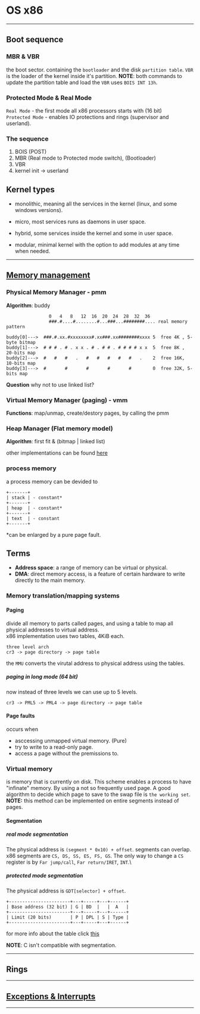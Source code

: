 # OS x86

***

## Boot sequence

### MBR & VBR

the boot sector. containing the `bootloader` and the disk `partition table`. `VBR` is the loader of the kernel inside it's partition.
**NOTE**: both commands to update the partition table and load the `VBR` uses `BOIS INT 13h`.

### Protected Mode & Real Mode

`Real Mode` - the first mode all x86 processors starts with (16 bit) \
`Protected Mode` - enables IO protections and rings (supervisor and userland).

### The sequence

1. BOIS (POST)
2. MBR (Real mode to Protected mode switch), (Bootloader)
3. VBR
4. kernel init -> userland

## Kernel types

- monolithic, meaning all the services in the kernel (linux, and some windows versions).

- micro, most services runs as daemons in user space.

- hybrid, some services inside the kernel and some in user space.

- modular, minimal kernel with the option to add modules at any time when needed.

***

## [Memory management](https://wiki.osdev.org/Brendan%27s_Memory_Management_Guide)

### Physical Memory Manager - pmm

**Algorithm**: buddy

```Text
                0   4   8   12  16  20  24  28  32  36
                ###.#....#........#...###...########.... real memory pattern

buddy[0]--->  ###.#.xx.#xxxxxxxx#.xx###.xx########xxxx 5  free 4K , 5-byte bitmap
buddy[1]--->  # # # . # . x x . # . # # . # # # # x x  5  free 8K , 20-bits map
buddy[2]--->  #   #   #   .   #   #   #   #   #   .    2  free 16K, 10-bits map
buddy[3]--->  #       #       #       #       #        0  free 32K, 5-bits map
```

**Question** why not to use linked list?

### Virtual Memory Manager (paging) - vmm

**Functions**: map/unmap, create/destory pages, by calling the pmm

### Heap Manager (Flat memory model)

**Algorithm**: first fit & (bitmap | linked list)

other implementations can be found [here](https://wiki.osdev.org/User:Pancakes/SimpleHeapImplementation)

### process memory

a process memory can be devided to

```Text
+-------+
| stack | - constant*
+-------+
| heap  | - constant* 
+-------+
| text  | - constant
+-------+
```

*can be enlarged by a pure page fault.

## Terms

- **Address space**: a range of memory can be virtual or physical.
- **DMA**: direct memory access, is a feature of certain hardware to write directly to the main memory.

### Memory translation/mapping systems

#### Paging

divide all memory to parts called pages, and using a table to map all physical addresses to virtual address.\
x86 implementation uses two tables, 4KiB each.

```TEXT
three level arch
cr3 -> page directory -> page table
```

the `MMU` converts the virutal address to physical address using the tables.

##### paging in long mode (64 bit)

now instead of three levels we can use up to 5 levels.

```TEXT
cr3 -> PML5 -> PML4 -> page directory -> page table
```

#### Page faults

occurs when

- asccessing unmapped virtual memory. (Pure)
- try to write to a read-only page.
- access a page without the premissions to.

### Virtual memory

is memory that is currently on disk. This scheme enables a process to have "infinate" memory. By using a not so frequently used page. A good algorithm to decide which page to save to the swap file is `the working set`.\
**NOTE:** this method can be implemented on entire segments instead of pages.

#### Segmentation

##### real mode segmentation

The physical address is `(segment * 0x10) + offset`. segments can overlap. x86 segments are `CS, DS, SS, ES, FS, GS`.
The only way to change a `CS` register is by `Far jump/call`, `Far return/IRET`, `INT`.\

##### protected mode segmentation

The physical address is `GDT[selector] + offset`.

```TEXT
+-----------------------+---+-----+---+------+
| Base address (32 bit) | G | BD  |   |  A   |
+-----------------------+---+-----+---+------+
| Limit (20 bits)       | P | DPL | S | Type |
+-----------------------+---+-----+---+------+
```

for more info about the table click [this](https://en.wikipedia.org/wiki/Segment_descriptor#:~:text=In%20memory%20addressing%20for%20Intel,to%20in%20the%20logical%20address.)

**NOTE**: C isn't compatible with segmentation.

***

## Rings

***

## [Exceptions & Interrupts](https://wiki.osdev.org/Exceptions)

***
